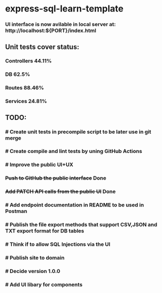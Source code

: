 # express-sql-learn-template

### UI interface is now avilable in local server at: http://localhost:${PORT}/index.html

## Unit tests cover status:
### Controllers 44.11%
### DB 62.5%
### Routes 88.46%	
### Services 24.81%

## TODO:
### # Create unit tests in precompile script to be later use in git merge
### # Create compile and lint tests by uning GitHub Actions 
### # Improve the public UI+UX
### ~~Push to GitHub the public interface~~ Done
### ~~Add PATCH API calls from the public UI~~ Done
### # Add endpoint documentation in README to be used in Postman
### # Publish the file export methods that support CSV,JSON and TXT export format for DB tables
### # Think if to allow SQL Injections via the UI
### # Publish site to domain
### # Decide version 1.0.0
### # Add UI libary for components 